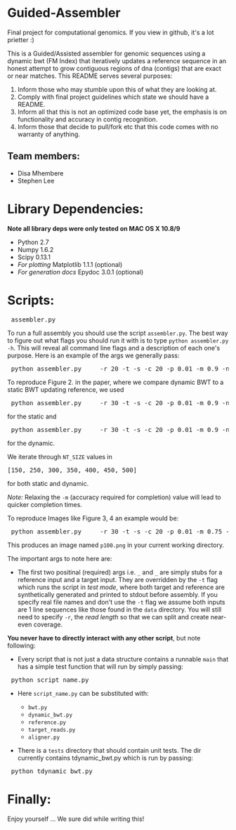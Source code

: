 Guided-Assembler
================

Final project for computational genomics. If you view in github, it's a lot prietter :)

This is a Guided/Assisted assembler for genomic sequences using a dynamic bwt (FM Index) that iteratively updates a reference sequence in an honest attempt to grow contiguous regions of dna (contigs) that are exact or near matches. This README serves several purposes:


1. Inform those who may stumble upon this of what they are looking at.
2. Comply with final project guidelines which state we should have a README.
3. Inform all that this is not an optimized code base yet, the emphasis is on functionality and accuracy in contig recognition.
4. Inform those that decide to pull/fork etc that this code comes with no warranty of anything.

Team members:
--------------
- Disa Mhembere
- Stephen Lee

Library Dependencies:
=====================
**Note all library deps were only tested on MAC OS X 10.8/9**

- Python 2.7
- Numpy 1.6.2
- Scipy 0.13.1
- *For plotting* Matplotlib 1.1.1 (optional)
- *For generation docs* Epydoc 3.0.1 (optional)

Scripts:
========

<pre> assembler.py </pre>
To run a full assembly you should use the script `assembler.py`. The best way to figure out what flags you should run it with is to type `python assembler.py -h`. This will reveal all command line flags and a description of each one's purpose. Here is an example of the args we generally pass:
<pre> python assembler.py _ _ -r 20 -t -s -c 20 -p 0.01 -m 0.9 -n 100 -C 0.6 -e </pre>

To reproduce Figure 2. in the paper, where we compare dynamic BWT to a static BWT updating reference, we used 
<pre> python assembler.py _ _ -r 30 -t -s -c 20 -p 0.01 -m 0.9 -n NT_SIZE -C 0.5 -e -O1 </pre> 
for the static and
<pre> python assembler.py _ _ -r 30 -t -s -c 20 -p 0.01 -m 0.9 -n NT_SIZE -C 0.5 -e </pre> for the dynamic.


We iterate through `NT_SIZE` values in 
<pre>[150, 250, 300, 350, 400, 450, 500]</pre> for both static and dynamic.


*Note:* Relaxing the `-m` (accuracy required for completion) value will lead to quicker completion times.

To reproduce Images like Figure 3, 4 an example would be:
<pre> python assembler.py _ _ -r 30 -t -s -c 20 -p 0.01 -m 0.75 -n 100 -C 0.5 -e -P -S -F p100 </pre>  
This produces an image named `p100.png` in your current working directory.

The important args to note here are:
- The first two positinal (required) args i.e. `_` and `_` are simply stubs for a reference input and a target input. They are overridden by the `-t` flag which runs the script in *test mode*, where both target and reference are synthetically generated and printed to stdout before assembly. If you specify real file names and don't use the `-t` flag we assume both inputs are 1 line sequences like those found in the `data` directory. You will still need to specify `-r`, the *read length* so that we can split and create near-even coverage.

**You never have to directly interact with any other script**, but note following:
- Every script that is not just a data structure contains a runnable `main` that has a simple test function that will run by simply passing:
<pre> python script_name.py </pre>
  - Here `script_name.py` can be substituted with: 
    - `bwt.py`
    - `dynamic_bwt.py`
    - `reference.py`
    - `target_reads.py`
    - `aligner.py`

- There is a `tests` directory that should contain unit tests. The dir currently contains tdynamic_bwt.py which is run by passing:
<pre> python tdynamic_bwt.py </pre>

Finally:
========
Enjoy yourself ... We sure did while writing this!
